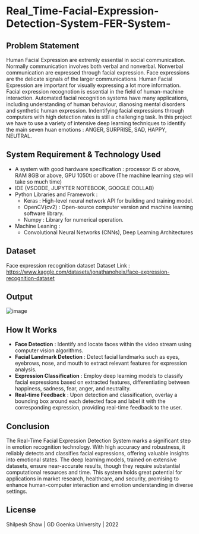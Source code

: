 # Real_Time-Facial-Expression-Detection-System-FER-System-
## Problem Statement
Human Facial Expression are extremly essential in social communication. Normally communication involves both verbal and nonverbal. Nonverbal communication are expressed through facial expression. Face expressions are the delicate signals of the larger communications. Human Facial Expression are important for visually expressing a lot more information. Facial expression recognotion is essential in the field of human-machine interaction. Automated facial recognition systems have many applications, including understanding of human behaviour, dianosing mental disorders and synthetic human expression. Indentifying facial expressions through computers with high detection rates is still a challenging task. In this project we have to use a variety of intensive deep learning techniques to identify the main seven huan emotions : ANGER, SURPRISE, SAD, HAPPY, NEUTRAL.

## System Requirement & Technology Used
- A system with good hardware specification : processor i5 or above, RAM 8GB or above, GPU 1050ti or above (The machine learning step will take so much time)
- IDE (VSCODE, JUPYTER NOTEBOOK, GOOGLE COLLAB)
- Python Libraries and Framework :
  - Keras : High-level neural network API for building and training model.
  - OpenCV(cv2) : Open-source computer version and machine learning software library.
  - Numpy : Library for numerical operation.
- Machine Leaning :
  - Convolutional Neural Networks (CNNs), Deep Learning Architectures

## Dataset
Face expression recognition dataset
Dataset Link : https://www.kaggle.com/datasets/jonathanoheix/face-expression-recognition-dataset

## Output
![image](https://github.com/user-attachments/assets/819f8cad-a1fb-44f8-a930-c614c21879b7)

## How It Works

- **Face Detection** : Identify and locate faces within the video stream using computer vision algorithms.
- **Facial Landmark Detection** : Detect facial landmarks such as eyes, eyebrows, nose, and mouth to extract relevant features for expression analysis.
- **Expression Classification** : Employ deep learning models to classify facial expressions based on extracted features, differentiating between happiness, sadness, fear, anger, and neutrality.
- **Real-time Feedback** : Upon detection and classification, overlay a bounding box around each detected face and label it with the corresponding expression, providing real-time feedback to the user.

## Conclusion

The Real-Time Facial Expression Detection System marks a significant step in emotion recognition technology. With high accuracy and robustness, it reliably detects and classifies facial expressions, offering valuable insights into emotional states. The deep learning models, trained on extensive datasets, ensure near-accurate results, though they require substantial computational resources and time. This system holds great potential for applications in market research, healthcare, and security, promising to enhance human-computer interaction and emotion understanding in diverse settings.

## License

Shilpesh Shaw | GD Goenka University | 2022
